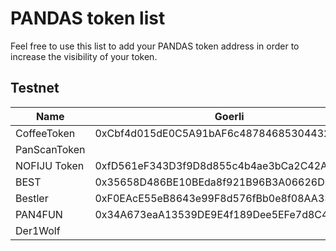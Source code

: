 # PANDAS token list

Feel free to use this list to add your PANDAS token address in order to increase
the visibility of your token.

## Testnet

| Name         | Goerli | BNB                                         | Avalanche                                  | Polygon | Cronos | Fantom                                      | Celo |
|--------------|--------|---------------------------------------------|--------------------------------------------|---------|--------|---------------------------------------------|------|
| CoffeeToken  | 0xCbf4d015dE0C5A91bAF6c487846853044325002A |                                             |                                            |         |        | 0x9601ca2c9132A706A3d017dbF464d51E310bE7D6  |      |
| PanScanToken |        | 0xaE69ED5C541F569360C3E83a8DeE0855E990045E  | 0x98E3eC6B0f00b81d6ee08ff1Bedb450969B79F31 |         |        | 0xaE69ED5C541F569360C3E83a8DeE0855E990045E  |      |
| NOFIJU Token | 0xfD561eF343D3f9D8d855c4b4ae3bCa2C42Ae0f8f       | 0x01F94A5ba5C972Fb01F41B6EDDc786e417099ED4    | 0x5fb444a9956e1834aBB5bA4dEBc61D90df863F85 |         |        |        | 0x9b8Ec37Bbf638Ce346e1beb5b4E33B640aA26D31 |
| BEST | 0x35658D486BE10BEda8f921B96B3A06626D130166 | 0xA52D00fAad14B4643aE7011a7DDd02bDD9C6C99e | 0x5B1059888f0D2693459de34b4B2061A0DEff9d2F | 0xa94AC3924422226c3fC85Aa518E65c836ADFeDF1 | 0x5e447968d4a177fE7bFB8877cA12aE20Bd60dD85 | 0x5e447968d4a177fE7bFB8877cA12aE20Bd60dD85 | 0x5e447968d4a177fE7bFB8877cA12aE20Bd60dD85 |
| Bestler | 0xF0EAcE55eB8643e99F8d576fBb0e8f08AA336d65 ||||| 0xb4B01CD3841d7351e489471aF5185576B6510889 | 0x5a28a6C94d354Bef7ac6d561aeC5f888160D3659 |
| PAN4FUN | 0x34A673eaA13539DE9E4f189Dee5EFe7d8C46add4 | 0xb2b58feF1E8D3422BFdF3E1C8EcE2a89B464D2FD | 0x7f81Aa31f084cD78f41c9d0798e42DFA5eED292A |0x7f81Aa31f084cD78f41c9d0798e42DFA5eED292A | 0x742725F4c561967d3110cC3CC1DA86b4E5688f98 | 0xb2b58feF1E8D3422BFdF3E1C8EcE2a89B464D2FD | 0x742725F4c561967d3110cC3CC1DA86b4E5688f98 |
| Der1Wolf |  |0xFf5E5B90648715282a142EF6bDeC97A6311C4431|0xFf5E5B90648715282a142EF6bDeC97A6311C4431|||  |  |
